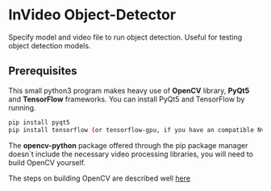 # InVideo Object-Detector
Specify model and video file to run object detection. Useful for testing object detection models.

## Prerequisites

This small python3 program makes heavy use of **OpenCV** library,  **PyQt5** and **TensorFlow** frameworks. 
You can install PyQt5 and TensorFlow by running.
 ```bash
 pip install pyqt5
 pip install tensorflow (or tensorflow-gpu, if you have an compatible Nvidia GPU)
 ```
The **opencv-python** package offered through the pip package manager doesn`t include the necessary video processing libraries, you will need to build OpenCV yourself.

The steps on building OpenCV are described well [here](https://docs.opencv.org/3.0-beta/doc/py_tutorials/py_setup/py_setup_in_windows/py_setup_in_windows.html)


